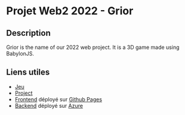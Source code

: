 # Projet Web2 2022 - Grior

## Description

Grior is the name of our 2022 web project. It is a 3D game made using BabylonJS.

## Liens utiles

- [Jeu](https://e-vinci.github.io/web2-2022-project-group-03/)
- [Project](https://github.com/orgs/e-vinci/projects/22)
- [Frontend](https://github.com/e-vinci/web2-2022-project-group-03/tree/main/frontend) déployé sur [Github Pages](https://e-vinci.github.io/web2-2022-project-group-03/)
- [Backend](https://github.com/e-vinci/web2-2022-project-group-03/tree/main/api) déployé sur [Azure](https://grior.azurewebsites.net/)
